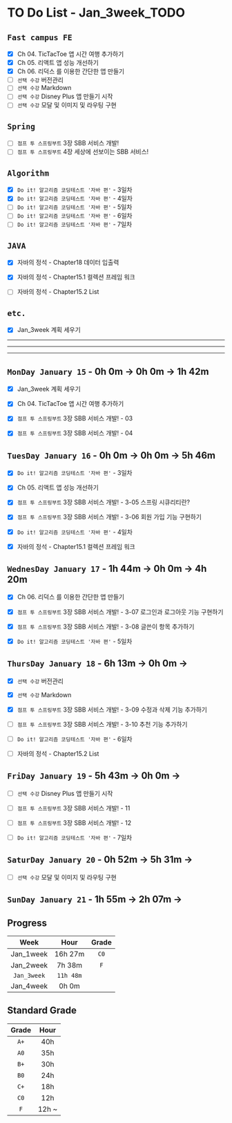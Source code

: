 # TO Do List - Jan_3week_TODO

## `Fast campus FE` 
- [x] Ch 04. TicTacToe 앱 시간 여행 추가하기
- [x] Ch 05. 리액트 앱 성능 개선하기
- [x] Ch 06. 리덕스 를 이용한 간단한 앱 만들기
- [ ] `선택 수강` 버전관리
- [ ] `선택 수강` Markdown
- [ ] `선택 수강` Disney Plus 앱 만들기 시작
- [ ] `선택 수강` 모달 및 이미지 및 라우팅 구현

## `Spring`
- [ ] `점프 투 스프링부트` 3장 SBB 서비스 개발!
- [ ] `점프 투 스프링부트` 4장 세상에 선보이는 SBB 서비스!

## `Algorithm`
- [x] `Do it! 알고리즘 코딩테스트 '자바 편'` - 3일차
- [x] `Do it! 알고리즘 코딩테스트 '자바 편'` - 4일차
- [ ] `Do it! 알고리즘 코딩테스트 '자바 편'` - 5일차
- [ ] `Do it! 알고리즘 코딩테스트 '자바 편'` - 6일차
- [ ] `Do it! 알고리즘 코딩테스트 '자바 편'` - 7일차

## `JAVA`
- [x] 자바의 정석 - Chapter18 데이터 입출력
- [x] 자바의 정석 - Chapter15.1 컬렉션 프레임 워크
- [ ] 자바의 정석 - Chapter15.2 List


## `etc.`
- [x] Jan_3week 계획 세우기


---
---
---

## `MonDay January 15` - 0h 0m -> 0h 0m -> 1h 42m
- [x] Jan_3week 계획 세우기
- [x] Ch 04. TicTacToe 앱 시간 여행 추가하기
- [x] `점프 투 스프링부트` 3장 SBB 서비스 개발! - 03
- [x] `점프 투 스프링부트` 3장 SBB 서비스 개발! - 04


## `TuesDay January 16` - 0h 0m -> 0h 0m -> 5h 46m
- [x] `Do it! 알고리즘 코딩테스트 '자바 편'` - 3일차
- [x] Ch 05. 리액트 앱 성능 개선하기
- [x] `점프 투 스프링부트` 3장 SBB 서비스 개발! - 3-05 스프링 시큐리티란?
- [x] `점프 투 스프링부트` 3장 SBB 서비스 개발! - 3-06 회원 가입 기능 구현하기
- [x] `Do it! 알고리즘 코딩테스트 '자바 편'` - 4일차
- [x] 자바의 정석 - Chapter15.1 컬렉션 프레임 워크


## `WednesDay January 17` - 1h 44m -> 0h 0m -> 4h 20m
- [x] Ch 06. 리덕스 를 이용한 간단한 앱 만들기
- [x] `점프 투 스프링부트` 3장 SBB 서비스 개발! - 3-07 로그인과 로그아웃 기능 구현하기
- [x] `점프 투 스프링부트` 3장 SBB 서비스 개발! - 3-08 글쓴이 항목 추가하기
- [x] `Do it! 알고리즘 코딩테스트 '자바 편'` - 5일차


## `ThursDay January 18` - 6h 13m -> 0h 0m ->
- [x] `선택 수강` 버전관리
- [x] `선택 수강` Markdown
- [x] `점프 투 스프링부트` 3장 SBB 서비스 개발! - 3-09 수정과 삭제 기능 추가하기
- [ ] `점프 투 스프링부트` 3장 SBB 서비스 개발! - 3-10 추천 기능 추가하기
- [ ] `Do it! 알고리즘 코딩테스트 '자바 편'` - 6일차
- [ ] 자바의 정석 - Chapter15.2 List



## `FriDay January 19` - 5h 43m -> 0h 0m ->
- [ ] `선택 수강` Disney Plus 앱 만들기 시작
- [ ] `점프 투 스프링부트` 3장 SBB 서비스 개발! - 11
- [ ] `점프 투 스프링부트` 3장 SBB 서비스 개발! - 12
- [ ] `Do it! 알고리즘 코딩테스트 '자바 편'` - 7일차


## `SaturDay January 20` - 0h 52m -> 5h 31m ->
- [ ] `선택 수강` 모달 및 이미지 및 라우팅 구현


## `SunDay January 21` - 1h 55m -> 2h 07m ->


## Progress
| Week | Hour | Grade |
|:---:|:---:|:---:|
|Jan_1week|16h 27m|`C0`|
|Jan_2week|7h 38m|`F`|
|`Jan_3week`|`11h 48m`||
|Jan_4week|0h 0m||


## Standard Grade

| Grade | Hour |
|:---:|:---:|
|`A+`|40h|
|`A0`|35h|
|`B+`|30h|
|`B0`|24h|
|`C+`|18h|
|`C0`|12h|
|`F`|12h ~|


